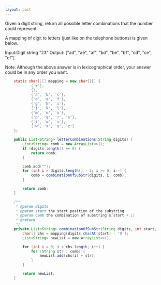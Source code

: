 ```yaml
---
layout: post
---
```


Given a digit string, return all possible letter combinations that the number could represent.

A mapping of digit to letters (just like on the telephone buttons) is given below.

Input:Digit string "23"
Output: ["ad", "ae", "af", "bd", "be", "bf", "cd", "ce", "cf"].

Note:
Although the above answer is in lexicographical order, your answer could be in any order you want. 

```java
    static char[][] mapping = new char[][] {
            {'+'},
            {},
            {'a', 'b', 'c'},
            {'d', 'e', 'f'},
            {'g', 'h', 'i'},
            {'j', 'k', 'l'},
            {'m', 'n', 'o'},
            {'p', 'q', 'r', 's'},
            {'t', 'u', 'v'},
            {'w', 'x', 'y', 'z'}
    };

    public List<String> letterCombinations(String digits) {
        List<String> comb = new ArrayList<>();
        if (digits.length() == 0) {
            return comb;
        }

        comb.add("");
        for (int i = digits.length() - 1; i >= 0; i--) {
            comb = combinationOfSubStr(digits, i, comb);
        }

        return comb;
    }

    /**
     * @param digits
     * @param start the start position of the substring
     * @param comb the combination of substring s[start + 1]
     * @return
     */
    private List<String> combinationOfSubStr(String digits, int start, List<String> comb) {
        char[] chs = mapping[digits.charAt(start) - '0'];
        List<String> newList = new ArrayList<>();

        for (int i = 0; i < chs.length; i++) {
            for (String str : comb) {
                newList.add(chs[i] + str);
            }
        }

        return newList;
    }
```
